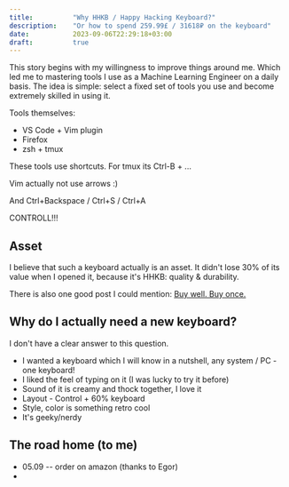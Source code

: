 ```yaml
---
title:          "Why HHKB / Happy Hacking Keyboard?"
description:    "Or how to spend 259.99£ / 31618₽ on the keyboard"
date:           2023-09-06T22:29:18+03:00
draft:          true
---
```

This story begins with my willingness to improve things around me. Which led me to mastering tools I use as a Machine Learning Engineer on a daily basis. The idea is simple: select a fixed set of tools you use and become extremely skilled in using it.

Tools themselves:
* VS Code + Vim plugin
* Firefox
* zsh + tmux

These tools use shortcuts. For tmux its Ctrl-B + ...

Vim actually not use arrows :)

And Ctrl+Backspace / Ctrl+S / Ctrl+A

CONTROLL!!!

## Asset
I believe that such a keyboard actually is an asset. It didn't lose 30% of its value when I opened it, because it's HHKB: quality & durability.

There is also one good post I could mention: [Buy well. Buy once.](https://fellow.ventures/buy-well-buy-once/)

## Why do I actually need a new keyboard?
I don't have a clear answer to this question.
* I wanted a keyboard which I will know in a nutshell, any system / PC - one keyboard!
* I liked the feel of typing on it (I was lucky to try it before)
* Sound of it is creamy and thock together, I love it
* Layout - Control + 60% keyboard
* Style, color is something retro cool
* It's geeky/nerdy

## The road home (to me)
* 05.09 -- order on amazon (thanks to Egor)
*
